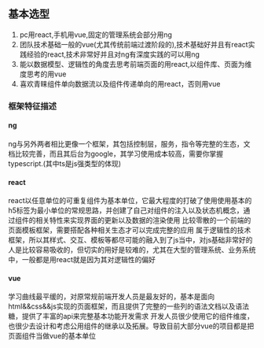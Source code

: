 ## 基本选型
1. pc用react,手机用vue,固定的管理系统会部分用ng
2. 团队技术基础一般的vue(尤其传统前端过渡阶段的),技术基础好并且有react实践经验的react,技术非常好并且对ng有深度实践的可以用ng
3. 能以数据模型、逻辑性的角度去思考前端页面的用react,以组件库、页面为维度思考的用vue
4. 喜欢青睐组件单向数据流以及组件传递单向的用react，否则用vue

### 框架特征描述
#### ng
ng与另外两者相比更像一个框架，其包括控制层，服务，指令等完整的生态，文档比较完善，而且其后台为google，其学习使用成本较高，需要你掌握typescript.(其中ts是js强类型的体现)

#### react 
react以任意单位的可重复组件为基本单位，它最大程度的打破了使用使用基本的h5标签为最小单位的常规思路，并创建了自己对组件的注入以及状态机概念，通过组件的相关特性来实现界面的更新以及数据的渲染使用
比较零散的一个前端的页面模板框架，需要搭配各种相关生态才可以完成完整的应用
属于逻辑性的技术框架，所以其样式、交互、模板等都尽可能的融入到了js当中，对js基础非常好的人是比较容易吸收的，但切实的用好是较难的，尤其在大型的管理系统、业务系统中，一般都是用react就是因为其对逻辑性的偏好

#### vue 
学习曲线最平缓的，对原常规前端开发人员是最友好的，基本是面向html&&css&&js实现的页面框架，而且提供了完整的一些列的语法文档以及语法糖，提供了丰富的api来完整基本功能开发需求
开发人员很少使用它的组件维度，也很少去设计和考虑公用组件的继承以及拓展。导致目前大部分vue的项目都是把页面组件当做vue的基本单位

